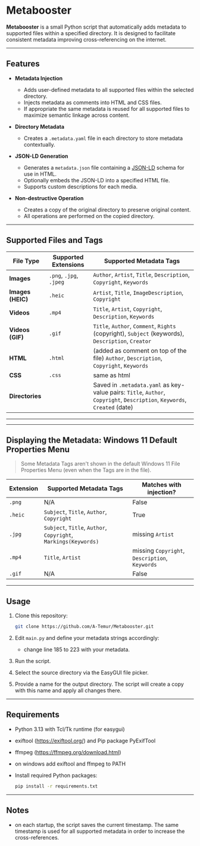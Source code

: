# Metabooster

**Metabooster** is a small Python script that automatically adds metadata to supported files within a specified directory. It is designed to facilitate consistent metadata improving cross-referencing on the internet.

---

## Features

* **Metadata Injection**

  * Adds user-defined metadata to all supported files within the selected directory.
  * Injects metadata as comments into HTML and CSS files.
  * If appropriate the same metadata is reused for all supported files to maximize semantic linkage across content.

* **Directory Metadata**

  * Creates a `.metadata.yaml` file in each directory to store metadata contextually.
* **JSON-LD Generation**

  * Generates a `metadata.json` file containing a [JSON-LD](https://json-ld.org/) schema for use in HTML.
  * Optionally embeds the JSON-LD into a specified HTML file.
  * Supports custom descriptions for each media.
* **Non-destructive Operation**

  * Creates a copy of the original directory to preserve original content.
  * All operations are performed on the copied directory.

---
## Supported Files and Tags

| File Type         | Supported Extensions | Supported Metadata Tags                                                                                                   |
|-------------------|--------------------|---------------------------------------------------------------------------------------------------------------------------|
| **Images**        | `.png`, `.jpg`, `.jpeg` | `Author`, `Artist`, `Title`, `Description`, `Copyright`, `Keywords`                                                       |
| **Images (HEIC)** | `.heic`            | `Artist`, `Title`, `ImageDescription`, `Copyright`                                                                        |
| **Videos**        | `.mp4`    | `Title`, `Artist`, `Copyright`, `Description`, `Keywords`                                                                 |
| **Videos (GIF)**  | `.gif`             | `Title`, `Author`, `Comment`, `Rights` (copyright), `Subject` (keywords), `Description`, `Creator`                        |
| **HTML**          | `.html`            | (added as comment on top of the file) `Author`, `Description`, `Copyright`, `Keywords`                                    |
| **CSS**           | `.css`             | same as html                                                                                                              |
| **Directories**   |                    | Saved in `.metadata.yaml` as key-value pairs: `Title`, `Author`, `Copyright`, `Description`, `Keywords`, `Created` (date) |

---

---
## Displaying the Metadata: Windows 11 Default Properties Menu
> Some Metadata Tags aren't shown in the default Windows 11 File Properties Menu (even when the Tags are in the file).

| Extension         | Supported Metadata Tags                                          | Matches with injection?                                                                                                   |
|-------------------|------------------------------------------------------------------|---------------------------------------------------------------------------------------------------------------------------|
| `.png`      | N/A                                                              | False                                                                                                                     |
| `.heic`  | `Subject`, `Title`, `Author`, `Copyright`                        | True                                                                                                                      |
| `.jpg`      | `Subject`, `Title`, `Author`, `Copyright`,  `Markings(Keywords)` | missing `Artist`                                                                                                          |
| `.mp4` | `Title`, `Artist`                                                | missing           `Copyright`, `Description`, `Keywords`                                                                  |
| `.gif`        | N/A                                                              | False                                                                                                                     |

---

## Usage

1. Clone this repository:

   ```bash
   git clone https://github.com/A-Temur/Metabooster.git
   ```
2. Edit `main.py` and define your metadata strings accordingly:
   * change line 185 to 223 with your metadata.
2. Run the script.
3. Select the source directory via the EasyGUI file picker.
4. Provide a name for the output directory. The script will create a copy with this name and apply all changes there.

---

## Requirements

* Python 3.13 with Tcl/Tk runtime (for easygui)
* exiftool (https://exiftool.org/) and Pip package PyExifTool
* ffmpeg (https://ffmpeg.org/download.html)
* on windows add exiftool and ffmpeg to PATH
* Install required Python packages:

   ```bash
   pip install -r requirements.txt
   ```

---

## Notes

* on each startup, the script saves the current timestamp. The same timestamp is used for all supported metadata in order to increase the cross-references.